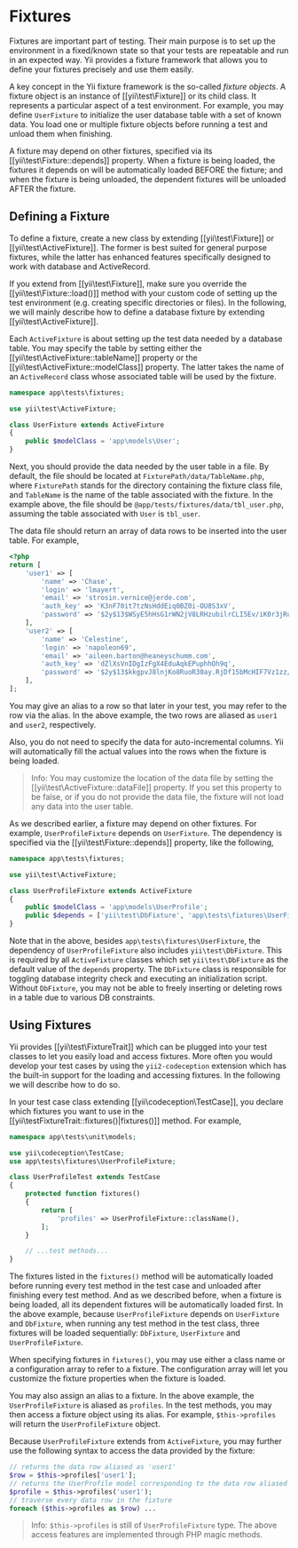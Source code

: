 Fixtures
========

Fixtures are important part of testing. Their main purpose is to set up the environment in a fixed/known state
so that your tests are repeatable and run in an expected way. Yii provides a fixture framework that allows
you to define your fixtures precisely and use them easily.

A key concept in the Yii fixture framework is the so-called *fixture objects*. A fixture object is an instance
of [[yii\test\Fixture]] or its child class. It represents a particular aspect of a test environment. For example,
you may define `UserFixture` to initialize the user database table with a set of known data. You load one or multiple
fixture objects before running a test and unload them when finishing.

A fixture may depend on other fixtures, specified via its [[yii\test\Fixture::depends]] property.
When a fixture is being loaded, the fixtures it depends on will be automatically loaded BEFORE the fixture;
and when the fixture is being unloaded, the dependent fixtures will be unloaded AFTER the fixture.


Defining a Fixture
------------------

To define a fixture, create a new class by extending [[yii\test\Fixture]] or [[yii\test\ActiveFixture]].
The former is best suited for general purpose fixtures, while the latter has enhanced features specifically
designed to work with database and ActiveRecord.

If you extend from [[yii\test\Fixture]], make sure you override the [[yii\test\Fixture::load()]] method
with your custom code of setting up the test environment (e.g. creating specific directories or files).
In the following, we will mainly describe how to define a database fixture by extending [[yii\test\ActiveFixture]].

Each `ActiveFixture` is about setting up the test data needed by a database table. You may specify the table
by setting either the [[yii\test\ActiveFixture::tableName]] property or the [[yii\test\ActiveFixture::modelClass]]
property. The latter takes the name of an `ActiveRecord` class whose associated table will be used by the fixture.

```php
namespace app\tests\fixtures;

use yii\test\ActiveFixture;

class UserFixture extends ActiveFixture
{
	public $modelClass = 'app\models\User';
}
```

Next, you should provide the data needed by the user table in a file. By default, the file should be located at
`FixturePath/data/TableName.php`, where `FixturePath` stands for the directory containing the fixture class file,
and `TableName` is the name of the table associated with the fixture. In the example above, the file should be
`@app/tests/fixtures/data/tbl_user.php`, assuming the table associated with `User` is `tbl_user`.

The data file should return an array of data rows to be inserted into the user table. For example,

```php
<?php
return [
	'user1' => [
		'name' => 'Chase',
		'login' => 'lmayert',
		'email' => 'strosin.vernice@jerde.com',
		'auth_key' => 'K3nF70it7tzNsHddEiq0BZ0i-OU8S3xV',
		'password' => '$2y$13$WSyE5hHsG1rWN2jV8LRHzubilrCLI5Ev/iK0r3jRuwQEs2ldRu.a2',
	],
	'user2' => [
		'name' => 'Celestine',
		'login' => 'napoleon69',
		'email' => 'aileen.barton@heaneyschumm.com',
		'auth_key' => 'dZlXsVnIDgIzFgX4EduAqkEPuphhOh9q',
		'password' => '$2y$13$kkgpvJ8lnjKo8RuoR30ay.RjDf15bMcHIF7Vz1zz/6viYG5xJExU6',
	],
];
```

You may give an alias to a row so that later in your test, you may refer to the row via the alias. In the above example,
the two rows are aliased as `user1` and `user2`, respectively.

Also, you do not need to specify the data for auto-incremental columns. Yii will automatically fill the actual
values into the rows when the fixture is being loaded.

> Info: You may customize the location of the data file by setting the [[yii\test\ActiveFixture::dataFile]] property.
> If you set this property to be false, or if you do not provide the data file, the fixture will not load any data
> into the user table.

As we described earlier, a fixture may depend on other fixtures. For example, `UserProfileFixture` depends on `UserFixture`.
The dependency is specified via the [[yii\test\Fixture::depends]] property, like the following,

```php
namespace app\tests\fixtures;

use yii\test\ActiveFixture;

class UserProfileFixture extends ActiveFixture
{
	public $modelClass = 'app\models\UserProfile';
	public $depends = ['yii\test\DbFixture', 'app\tests\fixtures\UserFixture'];
}
```

Note that in the above, besides `app\tests\fixtures\UserFixture`, the dependency of `UserProfileFixture` also includes
`yii\test\DbFixture`. This is required by all `ActiveFixture` classes which set `yii\test\DbFixture` as the default value
of the `depends` property. The `DbFixture` class is responsible for toggling database integrity check and executing
an initialization script. Without `DbFixture`, you may not be able to freely inserting or deleting rows in a table
due to various DB constraints.


Using Fixtures
--------------

Yii provides [[yii\test\FixtureTrait]] which can be plugged into your test classes to let you easily load and access
fixtures. More often you would develop your test cases by using the `yii2-codeception` extension
which has the built-in support for the loading and accessing fixtures. In the following we will describe how to do so.

In your test case class extending [[yii\codeception\TestCase]], you declare which fixtures you want to use
in the [[yii\testFixtureTrait::fixtures()|fixtures()]] method. For example,

```php
namespace app\tests\unit\models;

use yii\codeception\TestCase;
use app\tests\fixtures\UserProfileFixture;

class UserProfileTest extends TestCase
{
	protected function fixtures()
	{
		return [
			'profiles' => UserProfileFixture::className(),
		];
	}

	// ...test methods...
}
```

The fixtures listed in the `fixtures()` method will be automatically loaded before running every test method
in the test case and unloaded after finishing every test method. And as we described before, when a fixture is
being loaded, all its dependent fixtures will be automatically loaded first. In the above example, because
`UserProfileFixture` depends on `UserFixture` and `DbFixture`, when running any test method in the test class,
three fixtures will be loaded sequentially: `DbFixture`, `UserFixture` and `UserProfileFixture`.

When specifying fixtures in `fixtures()`, you may use either a class name or a configuration array to refer to
a fixture. The configuration array will let you customize the fixture properties when the fixture is loaded.

You may also assign an alias to a fixture. In the above example, the `UserProfileFixture` is aliased as `profiles`.
In the test methods, you may then access a fixture object using its alias. For example, `$this->profiles` will
return the `UserProfileFixture` object.

Because `UserProfileFixture` extends from `ActiveFixture`, you may further use the following syntax to access
the data provided by the fixture:

```php
// returns the data row aliased as 'user1'
$row = $this->profiles['user1'];
// returns the UserProfile model corresponding to the data row aliased as 'user1'
$profile = $this->profiles('user1');
// traverse every data row in the fixture
foreach ($this->profiles as $row) ...
```

> Info: `$this->profiles` is still of `UserProfileFixture` type. The above access features are implemented
> through PHP magic methods.
